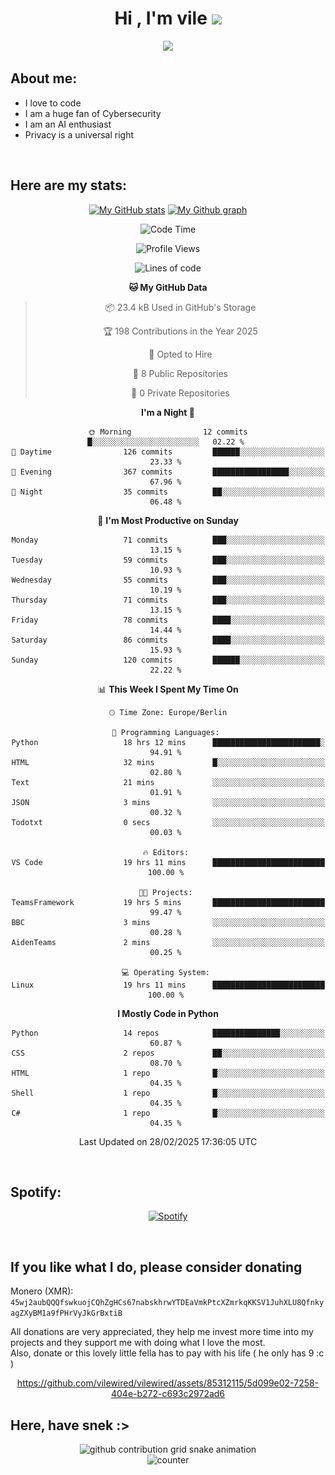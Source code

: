 <h1 align="center">Hi , I'm vile <img src="https://media.giphy.com/media/hvRJCLFzcasrR4ia7z/giphy.gif" width="35"></h1>
<p align="center">
  <a href="https://github.com/viledissociation"><img src="https://readme-typing-svg.demolab.com?font=Roboto+Mono&weight=300&size=28&duration=4000&pause=100&color=C109F7&center=true&vCenter=true&width=580&height=127&lines=I'm+a+programmer;I'm+an+AI+enthusiast;I'm+a+big+fan+of+Neural+Networks;I'm+interested+in+Computer+Science;I+love+Cybersecurity;By+the+way+I+use+Arch+%F0%9F%92%80"></a>
</p>

## About me:

- I love to code
- I am a huge fan of Cybersecurity
- I am an AI enthusiast
- Privacy is a universal right

<br>

## Here are my stats:

<div align="center">
    
 [![My GitHub stats](https://github-readme-stats.vercel.app/api?username=vilewired&count_private=true&show_icons=true&theme=radical)](https://github.com/vilewired)
 [![My Github graph](http://github-profile-summary-cards.vercel.app/api/cards/profile-details?username=vilewired&theme=radical)](https://github.com/vilewired)

<!--START_SECTION:waka-->
![Code Time](http://img.shields.io/badge/Code%20Time-434%20hrs%2036%20mins-blue)

![Profile Views](http://img.shields.io/badge/Profile%20Views-2-blue)

![Lines of code](https://img.shields.io/badge/From%20Hello%20World%20I%27ve%20Written-64.4%20thousand%20lines%20of%20code-blue)

**🐱 My GitHub Data** 

> 📦 23.4 kB Used in GitHub's Storage 
 > 
> 🏆 198 Contributions in the Year 2025
 > 
> 💼 Opted to Hire
 > 
> 📜 8 Public Repositories 
 > 
> 🔑 0 Private Repositories 
 > 
**I'm a Night 🦉** 

```text
🌞 Morning                12 commits          █░░░░░░░░░░░░░░░░░░░░░░░░   02.22 % 
🌆 Daytime                126 commits         ██████░░░░░░░░░░░░░░░░░░░   23.33 % 
🌃 Evening                367 commits         █████████████████░░░░░░░░   67.96 % 
🌙 Night                  35 commits          ██░░░░░░░░░░░░░░░░░░░░░░░   06.48 % 
```
📅 **I'm Most Productive on Sunday** 

```text
Monday                   71 commits          ███░░░░░░░░░░░░░░░░░░░░░░   13.15 % 
Tuesday                  59 commits          ███░░░░░░░░░░░░░░░░░░░░░░   10.93 % 
Wednesday                55 commits          ███░░░░░░░░░░░░░░░░░░░░░░   10.19 % 
Thursday                 71 commits          ███░░░░░░░░░░░░░░░░░░░░░░   13.15 % 
Friday                   78 commits          ████░░░░░░░░░░░░░░░░░░░░░   14.44 % 
Saturday                 86 commits          ████░░░░░░░░░░░░░░░░░░░░░   15.93 % 
Sunday                   120 commits         ██████░░░░░░░░░░░░░░░░░░░   22.22 % 
```


📊 **This Week I Spent My Time On** 

```text
🕑︎ Time Zone: Europe/Berlin

💬 Programming Languages: 
Python                   18 hrs 12 mins      ████████████████████████░   94.91 % 
HTML                     32 mins             █░░░░░░░░░░░░░░░░░░░░░░░░   02.80 % 
Text                     21 mins             ░░░░░░░░░░░░░░░░░░░░░░░░░   01.91 % 
JSON                     3 mins              ░░░░░░░░░░░░░░░░░░░░░░░░░   00.32 % 
Todotxt                  0 secs              ░░░░░░░░░░░░░░░░░░░░░░░░░   00.03 % 

🔥 Editors: 
VS Code                  19 hrs 11 mins      █████████████████████████   100.00 % 

🐱‍💻 Projects: 
TeamsFramework           19 hrs 5 mins       █████████████████████████   99.47 % 
BBC                      3 mins              ░░░░░░░░░░░░░░░░░░░░░░░░░   00.28 % 
AidenTeams               2 mins              ░░░░░░░░░░░░░░░░░░░░░░░░░   00.25 % 

💻 Operating System: 
Linux                    19 hrs 11 mins      █████████████████████████   100.00 % 
```

**I Mostly Code in Python** 

```text
Python                   14 repos            ███████████████░░░░░░░░░░   60.87 % 
CSS                      2 repos             ██░░░░░░░░░░░░░░░░░░░░░░░   08.70 % 
HTML                     1 repo              █░░░░░░░░░░░░░░░░░░░░░░░░   04.35 % 
Shell                    1 repo              █░░░░░░░░░░░░░░░░░░░░░░░░   04.35 % 
C#                       1 repo              █░░░░░░░░░░░░░░░░░░░░░░░░   04.35 % 
```




 Last Updated on 28/02/2025 17:36:05 UTC
<!--END_SECTION:waka-->
</div>
<br>

## Spotify:

<div align="center">

[![Spotify](https://whois-hoeless.vercel.app/api/spotify?background_color=0d1117&border_color=090d13)](https://open.spotify.com/user/heanchenhorst)
</div>

<br>

## If you like what I do, please consider donating

Monero (XMR): ```45wj2aubQQQfswkuojCQhZgHCs67nabskhrwYTDEaVmkPtcXZmrkqKKSV1JuhXLU8QfnkyagZXyBM1a9fPHrVyJkGrBxtiB```

All donations are very appreciated, they help me invest more time into my projects and they support me with doing what I love the most.  
Also, donate or this lovely little fella has to pay with his life (  he only has 9 :c  )

<div align="center">


https://github.com/vilewired/vilewired/assets/85312115/5d099e02-7258-404e-b272-c693c2972ad6


</div>

## Here, have snek :>
<div align="center">
<picture>
  <source media="(prefers-color-scheme: dark)" srcset="https://raw.githubusercontent.com/vilewired/vilewired/output/github-contribution-grid-snake-dark.svg">
  <source media="(prefers-color-scheme: light)" srcset="https://raw.githubusercontent.com/vilewired/vilewired/output/github-contribution-grid-snake.svg">
  <img alt="github contribution grid snake animation" src="https://raw.githubusercontent.com/vilewired/vilewired/output/github-contribution-grid-snake.svg">
</div>

<div align="center">
  <img src="https://moe-counter.glitch.me/get/@hoeless_count?theme=rule34" alt="counter" />
</div>
